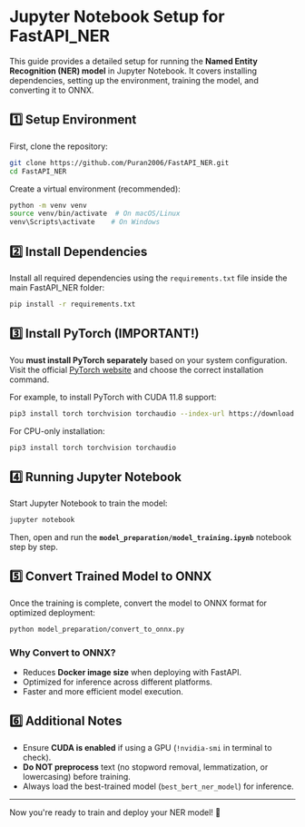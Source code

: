 # Jupyter Notebook Setup for FastAPI_NER

This guide provides a detailed setup for running the **Named Entity Recognition (NER) model** in Jupyter Notebook. It covers installing dependencies, setting up the environment, training the model, and converting it to ONNX.

## 1️⃣ Setup Environment

First, clone the repository:
```sh
git clone https://github.com/Puran2006/FastAPI_NER.git
cd FastAPI_NER
```

Create a virtual environment (recommended):
```sh
python -m venv venv
source venv/bin/activate  # On macOS/Linux
venv\Scripts\activate    # On Windows
```

## 2️⃣ Install Dependencies

Install all required dependencies using the `requirements.txt` file inside the main FastAPI_NER folder:
```sh
pip install -r requirements.txt
```

## 3️⃣ Install PyTorch (IMPORTANT!)

You **must install PyTorch separately** based on your system configuration. Visit the official [PyTorch website](https://pytorch.org/get-started/locally/) and choose the correct installation command.

For example, to install PyTorch with CUDA 11.8 support:
```sh
pip3 install torch torchvision torchaudio --index-url https://download.pytorch.org/whl/cu118
```
For CPU-only installation:
```sh
pip3 install torch torchvision torchaudio
```

## 4️⃣ Running Jupyter Notebook

Start Jupyter Notebook to train the model:
```sh
jupyter notebook
```

Then, open and run the **`model_preparation/model_training.ipynb`** notebook step by step.

## 5️⃣ Convert Trained Model to ONNX

Once the training is complete, convert the model to ONNX format for optimized deployment:
```sh
python model_preparation/convert_to_onnx.py
```

### **Why Convert to ONNX?**
- Reduces **Docker image size** when deploying with FastAPI.
- Optimized for inference across different platforms.
- Faster and more efficient model execution.

## 6️⃣ Additional Notes
- Ensure **CUDA is enabled** if using a GPU (`!nvidia-smi` in terminal to check).
- **Do NOT preprocess** text (no stopword removal, lemmatization, or lowercasing) before training.
- Always load the best-trained model (`best_bert_ner_model`) for inference.

---
Now you're ready to train and deploy your NER model! 🚀

